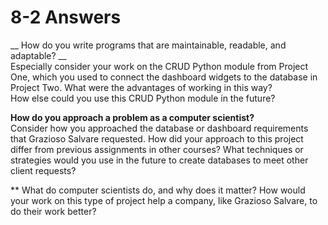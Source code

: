 # 8-2 Answers

__ How do you write programs that are maintainable, readable, and adaptable? __     
Especially consider your work on the CRUD Python module from Project One, which you used to connect the dashboard widgets to the database in Project Two. What were the advantages of working in this way?  
How else could you use this CRUD Python module in the future?  

**How do you approach a problem as a computer scientist?**  
 Consider how you approached the database or dashboard requirements that Grazioso Salvare requested.
 How did your approach to this project differ from previous assignments in other courses? 
 What techniques or strategies would you use in the future to create databases to meet other client requests?
 
** What do computer scientists do, and why does it matter?
How would your work on this type of project help a company, like Grazioso Salvare, to do their work better?
